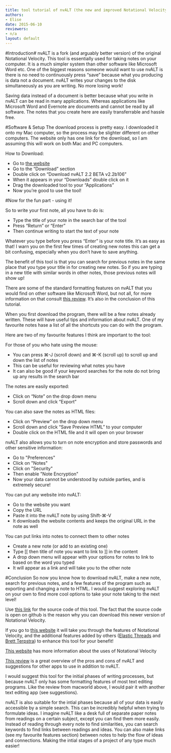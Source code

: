```yaml
---
title: tool tutorial of nvALT (the new and improved Notational Velocity)
authors:
- Elise
date: 2015-06-10
reviewers:
- n/a
layout: default
---
```


#Introduction#
nvALT is a fork (and arguably better version) of the original Notational Velocity. This tool is essentially used for taking notes on your computer. It is a much simpler system than other software like Microsoft Word etc. One of the biggest reasons someone would want to use nvALT is there is no need to continuously press “save”  because what you producing is data not a document. nvALT writes your changes to the disk simultaneously as you are writing. No more losing work! 

Saving data instead of a document is better because what you write in nvALT can be read in many applications. Whereas applications like Microsoft Word and Evernote are documents and cannot be read by all software. The notes that you create here are easily transferrable and hassle free. 

#Software & Setup
The download process is pretty easy. I downloaded it onto my Mac computer, so the process may be slighter different on other computers. The website only has one link for the download, so I am assuming this will work on both Mac and PC computers.

How to Download:
* Go to [the website](http://brettterpstra.com/projects/nvalt/) 
* Go to the “Download” section 
* Double click on “Download nvALT 2.2 BETA v2.2b106” 
* When it appears in your “Downloads” double click on it 
* Drag the downloaded tool to your “Applications” 
* Now you’re good to use the tool! 


#Now for the fun part - using it!

So to write your first note, all you have to do is:
* Type the title of your note in the search bar of the tool
* Press “Return” or “Enter”
* Then continue writing to start the text of your note

Whatever you type before you press “Enter” is your note title. It’s as easy as that! I warn you on the first few times of creating new notes this can get a bit confusing, especially when you don’t have to save anything. 

The benefit of this tool is that you can search for previous notes in the same place that you type your title in for creating new notes. So if you are typing in a new title with similar words in other notes, those previous notes will show up! 

There are some of the standard formatting features on nvALT that you would find on other software like Microsoft Word, but not all, for more information on that consult [this review](http://www.macworld.com/article/2047073/nvalt-review-makes-writing-and-finding-plain-text-notes-simple.html). It’s also in the conclusion of this tutorial. 

When you first download the program, there will be a few notes already written. These will have useful tips and information about nvALT. One of my favourite notes hase a list of all the shortcuts you can do with the program. 

Here are two of my favourite features I think are important to the tool:

For those of you who hate using the mouse: 
* You can press ⌘-J (scroll down) and ⌘-K (scroll up) to scroll up and down the list of notes
* This can be useful for reviewing what notes you have 
* It can also be good if your keyword searches for the note do not bring up any results in the search bar 

The notes are easily exported: 
* Click on “Note” on the drop down menu 
* Scroll down and click “Export” 

You can also save the notes as HTML files: 
* Click on “Preview” on the drop down menu 
* Scroll down and click “Save Preview HTML” to your computer 
* Double click on the HTML file and it will open on your browser

nvALT also allows you to turn on note encryption and store passwords and other sensitive information: 
* Go to "Preferences"
* Click on "Notes"
* Click on "Security" 
* Then enable "Note Encryption"
* Now your data cannot be understood by outside parties, and is extremely secure! 

You can put any website into nvALT: 
* Go to the website you want 
* Copy the URL 
* Paste it into the nvALT note by using Shift-⌘-V
* It downloads the website contents and keeps the original URL in the note as well

You can put links into notes to connect them to other notes
* Create a new note (or add to an existing one) 
* Type [[ then title of note you want to link to ]] in the content 
* A drop down menu will appear with your options for notes to link to based on the word you typed 
* It will appear as a link and will take you to the other note

#Conclusion
So now you know how to download nvALT, make a new note, search for previous notes, and a few features of the program such as exporting and changing a note to HTML. I would suggest exploring nvALT on your own to find more cool options to take your note taking to the next level! 

Use [this link](https://github.com/ttscoff/nv) for the source code of this tool. The fact that the source code is open on github is the reason why you can download this newer version of Notational Velocity. 

If you go to [this website](http://brettterpstra.com/projects/nvalt/) it will take you through the features of Notational Velocity, and the additional features added by others ([Elastic Threads](http://elasticthreads.tumblr.com/) and [Brett Terpstra](http://brettterpstra.com/)) to enhance this tool for your benefit!

[This website](http://notational.net/) has more information about the uses of Notational Velocity 
 
[This review](http://www.macworld.com/article/2047073/nvalt-review-makes-writing-and-finding-plain-text-notes-simple.html) is a great overview of the pros and cons of nvALT and suggestions for other apps to use in addition to nvALT. 

I would suggest this tool for the initial phases of writing processes, but because nvALT only has some formatting features of most text editing programs. Like the review from macworld above, I would pair it with another text editing app (see suggestions). 

nvALT is also suitable for the intial phases because all of your data is easily accessible by a simple search. This can be incredibly helpful when trying to formulate ideas. I imagine nvALT like a desk full of separate paper notes from readings on a certain subject, except you can find them more easily. Instead of reading through every note to find similarities, you can search keywords to find links between readings and ideas. You can also make links (see my favourite features section) between notes to help the flow of ideas and connections. Making the intial stages of a project of any type much easier! 


